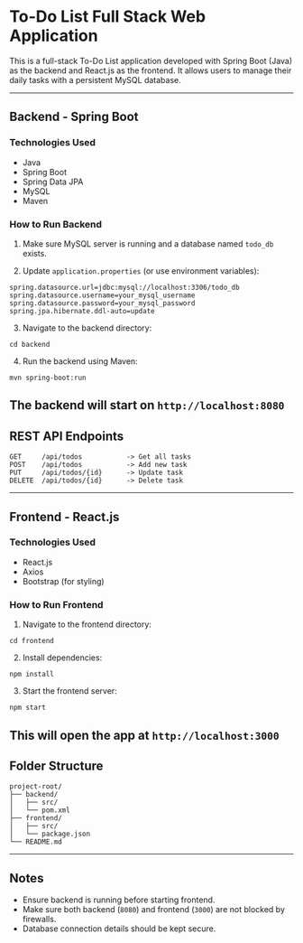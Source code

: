 # To-Do List Full Stack Web Application

This is a full-stack To-Do List application developed with Spring Boot (Java) as the backend and React.js as the frontend. It allows users to manage their daily tasks with a persistent MySQL database.

---

## Backend - Spring Boot

### Technologies Used
- Java
- Spring Boot
- Spring Data JPA
- MySQL
- Maven

### How to Run Backend

1. Make sure MySQL server is running and a database named `todo_db` exists.

2. Update `application.properties` (or use environment variables):
```
spring.datasource.url=jdbc:mysql://localhost:3306/todo_db
spring.datasource.username=your_mysql_username
spring.datasource.password=your_mysql_password
spring.jpa.hibernate.ddl-auto=update
```
3. Navigate to the backend directory:
```
cd backend
```
4. Run the backend using Maven:
```
mvn spring-boot:run
```
The backend will start on `http://localhost:8080`
---

## REST API Endpoints

```
GET     /api/todos           -> Get all tasks
POST    /api/todos           -> Add new task
PUT     /api/todos/{id}      -> Update task
DELETE  /api/todos/{id}      -> Delete task
```

---

## Frontend - React.js

### Technologies Used
- React.js
- Axios
- Bootstrap (for styling)

### How to Run Frontend

1. Navigate to the frontend directory:
```
cd frontend
```
2. Install dependencies:
```
npm install
```
3. Start the frontend server:
```
npm start
```
This will open the app at `http://localhost:3000`
---

## Folder Structure

```
project-root/
├── backend/
│   ├── src/
│   └── pom.xml
├── frontend/
│   ├── src/
│   └── package.json
└── README.md
```

---

## Notes

- Ensure backend is running before starting frontend.
- Make sure both backend (`8080`) and frontend (`3000`) are not blocked by firewalls.
- Database connection details should be kept secure.
